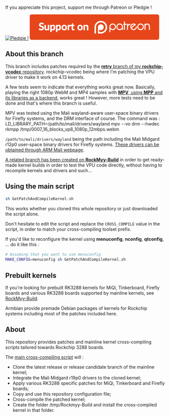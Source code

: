 If you appreciate this project, support me through Patreon or Pledgie !

[![Pledgie !](https://pledgie.com/campaigns/32702.png)](https://pledgie.com/campaigns/32702)
[![Patreon !](https://raw.githubusercontent.com/Miouyouyou/RockMyy/master/.img/button-patreon.png)](https://www.patreon.com/Miouyouyou)

About this branch
-----------------

This branch includes patches required by the
[**retry** branch of my **rockchip-vcodec** repository](https://github.com/Miouyouyou/rockchip-vcodec/tree/retry).
rockchip-vcodec being where I'm patching the VPU driver to make it work
on 4.13 kernels.

A few tests seem to indicate that everything works great now. Basically,
playing the right 1080p WebM and MP4 samples with
[**MPV**, using **MPP** and its libraries as a backend](https://github.com/LongChair/mpv),
works great !
However, more tests need to be done and that's where this branch is
useful.

MPV was tested using the Mali wayland-aware user-space binary drivers for
Firefly systems, and the DRM interface of course.
The command was :
LD_LIBRARY_PATH=/path/to/mali/drivers/wayland mpv --vo drm --hwdec rkmpp /tmp/0007_16_blocks_vp8_1080p_12mbps.webm

`/path/to/mali/drivers/wayland` being the path including the Mali
Midgard r12p0 user-space binary drivers for Firefly systems.
[These drivers can be obtained through ARM Mali webpage](https://developer.arm.com/products/software/mali-drivers/user-space).

[A related branch has been created on **RockMyy-Build**](https://github.com/Miouyouyou/RockMyy-Build/tree/VPU_Work_tests)
in order to get ready-made kernel builds in order to test the VPU code
directly, without having to recompile kernels and drivers and such...

Using the main script
---------------------

```bash
sh GetPatchAndCompileKernel.sh
```

This works whether you cloned this whole repository or just downloaded
the script alone.

Don't hesitate to edit the script and replace the `CROSS_COMPILE` value
in the script, in order to match your cross-compiling toolset prefix.

If you'd like to reconfigure the kernel using **menuconfig**, 
**nconfig**, **qtconfig**, ... do it like this :

```bash
# Assuming that you want to use menuconfig
MAKE_CONFIG=menuconfig sh GetPatchAndCompileKernel.sh
```

Prebuilt kernels
----------------

If you're looking for prebuilt RK3288 kernels for MiQi, Tinkerboard,
Firefly boards and various RK3288 boards supported by mainline kernels,
see [RockMyy-Build](https://github.com/Miouyouyou/RockMyy-Build).

Armbian provide premade Debian packages of kernels for Rockchip systems
including most of the patches included here.

About
-----

This repository provides patches and mainline kernel cross-compiling
scripts tailored towards Rockchip 3288 boards.

The [main cross-compiling script](./GetPatchAndCompileKernel.sh) will :
* Clone the latest release or release candidate branch of the mainline kernel;
* Integrate the Mali Midgard r19p0 drivers to the cloned kernel;
* Apply various RK3288 specific patches for MiQi, Tinkerboard and Firefly boards;
* Copy and use this repository configuration file;
* Cross-compile the patched kernel;
* Create the folder /tmp/Rockmyy-Build and install the cross-compiled kernel in that folder.

